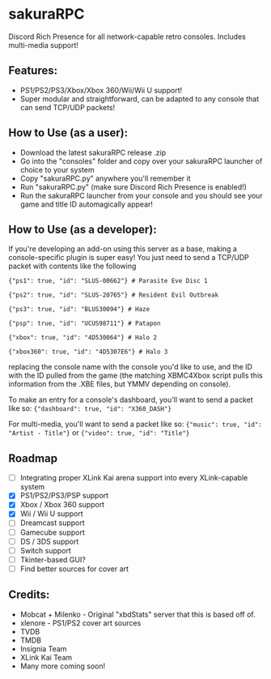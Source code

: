 # sakuraRPC
Discord Rich Presence for all network-capable retro consoles. Includes multi-media support!

## Features:
- PS1/PS2/PS3/Xbox/Xbox 360/Wii/Wii U support!
- Super modular and straightforward, can be adapted to any console that can send TCP/UDP packets!

## How to Use (as a user):
- Download the latest sakuraRPC release .zip
- Go into the "consoles" folder and copy over your sakuraRPC launcher of choice to your system
- Copy "sakuraRPC.py" anywhere you'll remember it
- Run "sakuraRPC.py" (make sure Discord Rich Presence is enabled!)
- Run the sakuraRPC launcher from your console and you should see your game and title ID automagically appear!

## How to Use (as a developer):
If you're developing an add-on using this server as a base, making a console-specific plugin is super easy! You just need to send a TCP/UDP packet with contents like the following 

``` {"ps1": true, "id": "SLUS-00662"} # Parasite Eve Disc 1 ``` 

``` {"ps2": true, "id": "SLUS-20765"} # Resident Evil Outbreak ``` 

``` {"ps3": true, "id": "BLUS30094"} # Haze ``` 

``` {"psp": true, "id": "UCUS98711"} # Patapon ``` 

``` {"xbox": true, "id": "4D530064"} # Halo 2 ``` 

``` {"xbox360": true, "id": "4D5307E6"} # Halo 3 ```

replacing the console name with the console you'd like to use, and the ID with the ID pulled from the game (the matching XBMC4Xbox script pulls this information from the .XBE files, but YMMV depending on console).

To make an entry for a console's dashboard, you'll want to send a packet like so:
``` {"dashboard": true, "id": "X360_DASH"} ``` 

For multi-media, you'll want to send a packet like so:
``` {"music": true, "id": "Artist - Title"} ``` 
or
``` {"video": true, "id": "Title"} ``` 

## Roadmap
- [ ] Integrating proper XLink Kai arena support into every XLink-capable system
- [x] PS1/PS2/PS3/PSP support
- [x] Xbox / Xbox 360 support
- [x] Wii / Wii U support
- [ ] Dreamcast support
- [ ] Gamecube support
- [ ] DS / 3DS support
- [ ] Switch support
- [ ] Tkinter-based GUI?
- [ ] Find better sources for cover art

## Credits:
- Mobcat + Milenko - Original "xbdStats" server that this is based off of.
- xlenore - PS1/PS2 cover art sources
- TVDB
- TMDB
- Insignia Team
- XLink Kai Team
- Many more coming soon!
